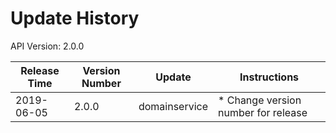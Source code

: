 # Update History #
API Version: 2.0.0

|Release Time|Version Number| Update |Instructions|
|---|---|---|---|
|2019-06-05|2.0.0|domainservice|* Change version number for release|
